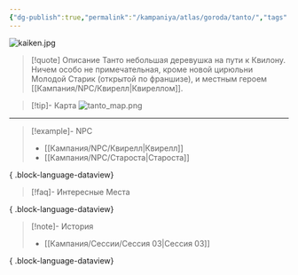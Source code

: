 ```yaml
---
{"dg-publish":true,"permalink":"/kampaniya/atlas/goroda/tanto/","tags":["location/village"],"created":"2025-01-08T08:30:48.479+03:00","updated":"2025-01-09T10:57:04.481+03:00"}
---
```



![kaiken.jpg](/img/user/%D0%90%D1%81%D1%81%D0%B5%D1%82%D1%8B/%D0%90%D1%82%D0%BB%D0%B0%D1%81/kaiken.jpg)

> [!quote] Описание
> Танто небольшая деревушка на пути к Квилону. Ничем особо не примечательная, кроме новой цирюльни Молодой Старик (открытой по франшизе), и местным героем [[Кампания/NPC/Квирелл\|Квиреллом]].

> [!tip]- Карта
> ![tanto_map.png](/img/user/%D0%90%D1%81%D1%81%D0%B5%D1%82%D1%8B/%D0%90%D1%82%D0%BB%D0%B0%D1%81/tanto_map.png)

<hr></hr>

> [!example]- NPC
> - [[Кампания/NPC/Квирелл\|Квирелл]]
> - [[Кампания/NPC/Староста\|Староста]]
> 
{ .block-language-dataview}

> [!faq]- Интересные Места
> 
{ .block-language-dataview}

> [!note]- История
>  - [[Кампания/Сессии/Сессия 03\|Сессия 03]]
> 
{ .block-language-dataview}